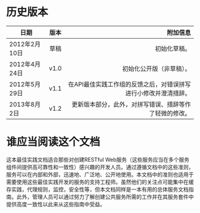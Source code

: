 # 历史版本<div id="document_history"></div>
日期|版本|附加信息
---|:--:|---:
2012年2月10日|草稿|初始化草稿。
2012年4月24日|v1.0|初始化公开版（非草稿）。
2012年5月29日|v1.1|在API最佳实践工作组的反馈之后，对错误拼写进行小修改并澄清措辞。
2013年8月2日|v1.2|更新版本部分，此外，对拼写错误、措辞等作了轻微的修改。

# 谁应当阅读这个文档<div id="who_should_read"></div>
  这本最佳实践文档适合那些对创建RESTful Web服务（这些服务应当在多个服务组件间提供高可靠性和一致性）感兴趣的开发人员。通过遵循文档中的这些准则，服务可以在内部和外部，迅速地、广泛地、公开地使用。本文档中的准则也适用于需要使用这些最佳实践开发的服务的支持工程师。虽然他们的关注点可能集中在缓存实践，代理规则，监控，安全性等，但本文档同样是一本有用的总体服务文档指南。此外，管理人员可以通过努力了解创建公共服务所需的工作并在其服务套件中提供高度一致性以此来从这些指南中受益。
